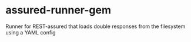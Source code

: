 assured-runner-gem
==================

Runner for REST-assured that loads double responses from the filesystem using a YAML config